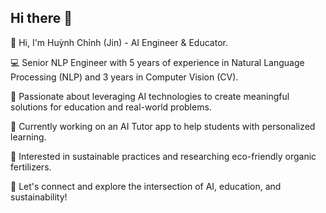 ## Hi there 👋

👋 Hi, I'm Huỳnh Chỉnh (Jin) - AI Engineer & Educator.

💻 Senior NLP Engineer with 5 years of experience in Natural Language Processing (NLP) and 3 years in Computer Vision (CV).

🔬 Passionate about leveraging AI technologies to create meaningful solutions for education and real-world problems.

🌱 Currently working on an AI Tutor app to help students with personalized learning.

🍃 Interested in sustainable practices and researching eco-friendly organic fertilizers.

💬 Let's connect and explore the intersection of AI, education, and sustainability!
